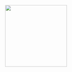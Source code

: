 
<div style="display: flex; flex-direction: column; align-items: center; gap: 5px;">
  <img src="https://github.com/user-attachments/assets/16fbe56d-6c31-4326-a69b-37a70cb63eba" width="200">
</div>
